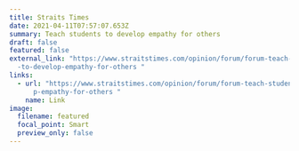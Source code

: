 ```yaml
---
title: Straits Times
date: 2021-04-11T07:57:07.653Z
summary: Teach students to develop empathy for others
draft: false
featured: false
external_link: "https://www.straitstimes.com/opinion/forum/forum-teach-students\
  -to-develop-empathy-for-others "
links:
  - url: "https://www.straitstimes.com/opinion/forum/forum-teach-students-to-develo\
      p-empathy-for-others "
    name: Link
image:
  filename: featured
  focal_point: Smart
  preview_only: false
---
```

